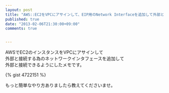 ```yaml
---
layout: post
title: "AWS::EC2をVPCにアサインして、EIP用のNetwork Interfaceを追加して外部と接続できるようにする"
published: true
date: "2013-02-06T21:30:00+09:00"
comments: true


---
```


AWSでEC2のインスタンスをVPCにアサインして  
外部と接続する為のネットワークインタフェースを追加して  
外部と接続できるようにしたメモです。

{% gist 4722151 %}

もっと簡単なやり方ありましたら教えてくださいませ。
